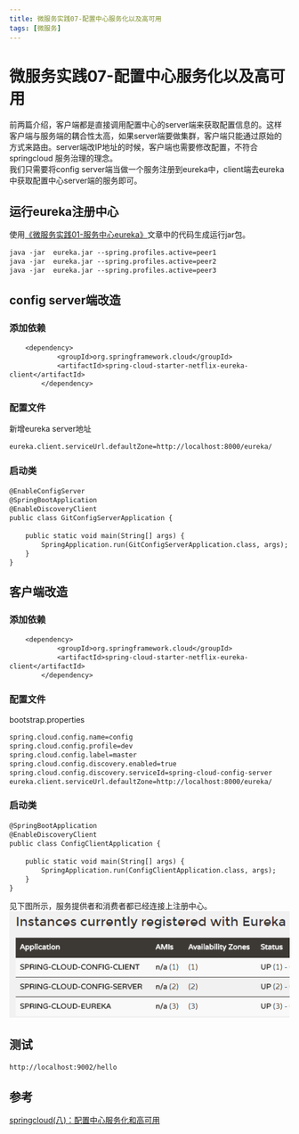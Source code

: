 ```yaml
---
title: 微服务实践07-配置中心服务化以及高可用
tags: [微服务]
---
```

# 微服务实践07-配置中心服务化以及高可用
前两篇介绍，客户端都是直接调用配置中心的server端来获取配置信息的。这样客户端与服务端的耦合性太高，如果server端要做集群，客户端只能通过原始的方式来路由。server端改IP地址的时候，客户端也需要修改配置，不符合springcloud 服务治理的理念。   
我们只需要将config server端当做一个服务注册到eureka中，client端去eureka中获取配置中心server端的服务即可。

## 运行eureka注册中心
使用[《微服务实践01-服务中心eureka》](https://blog.gunxueqiu.site/2018/08/20/2018-08-18-%E5%BE%AE%E6%9C%8D%E5%8A%A1%E5%AE%9E%E8%B7%B501-%E6%9C%8D%E5%8A%A1%E4%B8%AD%E5%BF%83eureka/)文章中的代码生成运行jar包。

```
java -jar  eureka.jar --spring.profiles.active=peer1
java -jar  eureka.jar --spring.profiles.active=peer2
java -jar  eureka.jar --spring.profiles.active=peer3
```

## config server端改造
### 添加依赖
```
	<dependency>
			<groupId>org.springframework.cloud</groupId>
			<artifactId>spring-cloud-starter-netflix-eureka-client</artifactId>
		</dependency>
```
### 配置文件
新增eureka server地址
```
eureka.client.serviceUrl.defaultZone=http://localhost:8000/eureka/
```
### 启动类

```
@EnableConfigServer
@SpringBootApplication
@EnableDiscoveryClient
public class GitConfigServerApplication {

	public static void main(String[] args) {
		SpringApplication.run(GitConfigServerApplication.class, args);
	}
}

```
## 客户端改造
### 添加依赖
```
	<dependency>
			<groupId>org.springframework.cloud</groupId>
			<artifactId>spring-cloud-starter-netflix-eureka-client</artifactId>
		</dependency>
```
### 配置文件
bootstrap.properties

```
spring.cloud.config.name=config
spring.cloud.config.profile=dev
spring.cloud.config.label=master
spring.cloud.config.discovery.enabled=true
spring.cloud.config.discovery.serviceId=spring-cloud-config-server
eureka.client.serviceUrl.defaultZone=http://localhost:8000/eureka/
```
### 启动类
```
@SpringBootApplication
@EnableDiscoveryClient
public class ConfigClientApplication {

	public static void main(String[] args) {
		SpringApplication.run(ConfigClientApplication.class, args);
	}
}

```
见下图所示，服务提供者和消费者都已经连接上注册中心。
![微服务实践02-注册中心图](/images/wfwsj07_pic2.png)<br/>    

## 测试 
`http://localhost:9002/hello`



## 参考
[springcloud(八)：配置中心服务化和高可用](http://www.ityouknow.com/springcloud/2017/05/25/springcloud-config-eureka.html)
